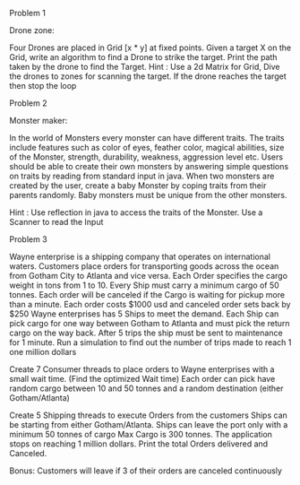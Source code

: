 Problem 1

Drone zone:

Four Drones are placed in Grid [x * y] at fixed points. Given a target X on the Grid,
write an algorithm to find a Drone to strike the target. Print the path taken by the
drone to find the Target.
Hint : Use a 2d Matrix for Grid, Dive the drones to zones for scanning the target. If
the drone reaches the target then stop the loop


Problem 2

Monster maker:

In the world of Monsters every monster can have different traits.
The traits include features such as color of eyes, feather color, magical abilities,
size of the Monster, strength, durability, weakness, aggression level etc.
Users should be able to create their own monsters by answering simple questions
on traits by reading from standard input in java. When two monsters are created
by the user, create a baby Monster by coping traits from their parents randomly.
Baby monsters must be unique from the other monsters.

Hint : Use reflection in java to access the traits of the Monster. Use a Scanner to
read the Input



Problem 3

Wayne enterprise is a shipping company that operates on international
waters. Customers place orders for transporting goods across the ocean from
Gotham City to Atlanta and vice versa.
Each Order specifies the cargo weight in tons from 1 to 10. Every Ship must carry a
minimum cargo of 50 tonnes. Each order will be canceled if the Cargo is waiting
for pickup more than a minute. Each order costs $1000 usd and canceled order
sets back by $250
Wayne enterprises has 5 Ships to meet the demand. Each Ship can pick cargo for
one way between Gotham to Atlanta and must pick the return cargo on the way
back. After 5 trips the ship must be sent to maintenance for 1 minute.
Run a simulation to find out the number of trips made to reach 1 one million
dollars

Create 7 Consumer threads to place orders to Wayne enterprises with a small wait
time. (Find the optimized Wait time)
Each order can pick have random cargo between 10 and 50 tonnes and a random
destination (either Gotham/Atlanta)

Create 5 Shipping threads to execute Orders from the customers
Ships can be starting from either Gotham/Atlanta. Ships can leave the port only
with a minimum 50 tonnes of cargo Max Cargo is 300 tonnes.
The application stops on reaching 1 million dollars. Print the total Orders delivered
and Canceled.

Bonus: Customers will leave if 3 of their orders are canceled continuously
